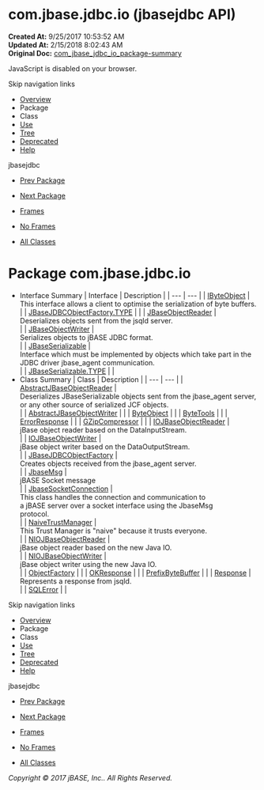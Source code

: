 # com.jbase.jdbc.io (jbasejdbc   API)

**Created At:** 9/25/2017 10:53:52 AM  
**Updated At:** 2/15/2018 8:02:43 AM  
**Original Doc:** [com_jbase_jdbc_io_package-summary](https://docs.jbase.com/39232-io/com_jbase_jdbc_io_package-summary)  

<!--<br>    try {<br>        if (location.href.indexOf('is-external=true') == -1) {<br>            parent.document.title="com.jbase.jdbc.io (jbasejdbc   API)";<br>        }<br>    }<br>    catch(err) {<br>    }<br>//-->
JavaScript is disabled on your browser.

Skip navigation links

- [Overview](../../../../overview-summary.html)
- Package
- Class
- [Use](./../uses-of-package-com.jbase.jdbc.io-%28jbasejdbc---api%29)
- [Tree](./../com.jbase.jdbc.io-class-hierarchy-%28jbasejdbc---api%29)
- [Deprecated](../../../../deprecated-list.html)
- [Help](../../../../help-doc.html)


jbasejdbc <br>

- [Prev Package](./../../driver/com.jbase.jdbc.driver-%28jbasejdbc---api%29)
- [Next Package](./../charset/com.jbase.jdbc.io.charset-%28jbasejdbc---api%29)


- [Frames](./.)
- [No Frames](./.)


- [All Classes](../../../../allclasses-noframe.html)


<!--<br>  allClassesLink = document.getElementById("allclasses\_navbar\_top");<br>  if(window==top) {<br>    allClassesLink.style.display = "block";<br>  }<br>  else {<br>    allClassesLink.style.display = "none";<br>  }<br>  //-->

# Package com.jbase.jdbc.io

- Interface Summary | Interface | Description |
| --- | --- |
| [IByteObject](./../ibyteobject-%28jbasejdbc---api%29 "interface in com.jbase.jdbc.io") | <br>This interface allows a client to optimise the serialization of byte buffers.<br> |
| [JBaseJDBCObjectFactory.TYPE](./../jbasejdbcobjectfactory-%28jbasejdbc-api%29 "interface in com.jbase.jdbc.io") |   |
| [JBaseObjectReader](./../jbaseobjectreader-%28jbasejdbc-api%29 "interface in com.jbase.jdbc.io") | <br>Deserializes objects sent from the jsqld server.<br> |
| [JBaseObjectWriter](./../jbaseobjectwriter-%28jbasejdbc-api%29 "interface in com.jbase.jdbc.io") | <br>Serializes objects to jBASE JDBC format.<br> |
| [JBaseSerializable](./../jbaseserializable-%28jbasejdbc-api%29 "interface in com.jbase.jdbc.io") | <br>Interface which must be implemented by objects which take part in the<br> JDBC driver  jbase\_agent communication.<br> |
| [JBaseSerializable.TYPE](./../jbaseserializable-%28jbasejdbc-api%29 "interface in com.jbase.jdbc.io") |   |
- Class Summary | Class | Description |
| --- | --- |
| [AbstractJBaseObjectReader](./../abstractjbaseobjectreader-%28jbasejdbc---api%29 "class in com.jbase.jdbc.io") | <br>Deserializes JBaseSerializable objects sent from the jbase\_agent server,<br> or any other source of serialized JCF objects.<br> |
| [AbstractJBaseObjectWriter](./../abstractjbaseobjectwriter-%28jbasejdbc---api%29 "class in com.jbase.jdbc.io") |   |
| [ByteObject](./../byteobject-%28jbasejdbc---api%29 "class in com.jbase.jdbc.io") |   |
| [ByteTools](./../bytetools-%28jbasejdbc-api%29 "class in com.jbase.jdbc.io") |   |
| [ErrorResponse](./../errorresponse-%28jbasejdbc---api%29 "class in com.jbase.jdbc.io") |   |
| [GZipCompressor](./../gzipcompressor-%28jbasejdbc---api%29 "class in com.jbase.jdbc.io") |   |
| [IOJBaseObjectReader](./../iojbaseobjectreader-%28jbasejdbc---api%29 "class in com.jbase.jdbc.io") | <br>jBase object reader based on the DataInputStream.<br> |
| [IOJBaseObjectWriter](./../iojbaseobjectwriter-%28jbasejdbc---api%29 "class in com.jbase.jdbc.io") | <br>jBase object writer based on the DataOutputStream.<br> |
| [JBaseJDBCObjectFactory](./../jbasejdbcobjectfactory-%28jbasejdbc-api%29 "class in com.jbase.jdbc.io") | <br>Creates objects received from the jbase\_agent server.<br> |
| [JbaseMsg](./../jbasemsg-%28jbasejdbc---api%29 "class in com.jbase.jdbc.io") | <br>jBASE Socket message<br> |
| [JbaseSocketConnection](./../jbasesocketconnection-%28jbasejdbc-api%29 "class in com.jbase.jdbc.io") | <br>This class handles the connection and communication to<br> a jBASE server over a socket interface using the JbaseMsg<br> protocol.<br> |
| [NaiveTrustManager](./../naivetrustmanager-%28jbasejdbc-api%29 "class in com.jbase.jdbc.io") | <br>This Trust Manager is "naive" because it trusts everyone.<br> |
| [NIOJBaseObjectReader](./../niojbaseobjectreader-%28jbasejdbc-api%29 "class in com.jbase.jdbc.io") | <br>jBase object reader based on the new Java IO.<br> |
| [NIOJBaseObjectWriter](./../niojbaseobjectwriter-%28jbasejdbc---api%29 "class in com.jbase.jdbc.io") | <br>jBase object writer using the new Java IO.<br> |
| [ObjectFactory](./../objectfactory-%28jbasejdbc-api%29 "class in com.jbase.jdbc.io") |   |
| [OKResponse](./../okresponse-%28jbasejdbc---api%29 "class in com.jbase.jdbc.io") |   |
| [PrefixByteBuffer](./../prefixbytebuffer-%28jbasejdbc-api%29 "class in com.jbase.jdbc.io") |   |
| [Response](./../response-%28jbasejdbc-api%29 "class in com.jbase.jdbc.io") | <br>Represents a response from jsqld.<br> |
| [SQLError](./../sqlerror-%28jbasejdbc-api%29 "class in com.jbase.jdbc.io") |   |

Skip navigation links

- [Overview](../../../../overview-summary.html)
- Package
- Class
- [Use](./../uses-of-package-com.jbase.jdbc.io-%28jbasejdbc---api%29)
- [Tree](./../com.jbase.jdbc.io-class-hierarchy-%28jbasejdbc---api%29)
- [Deprecated](../../../../deprecated-list.html)
- [Help](../../../../help-doc.html)


jbasejdbc <br>

- [Prev Package](./../../driver/com.jbase.jdbc.driver-%28jbasejdbc---api%29)
- [Next Package](./../charset/com.jbase.jdbc.io.charset-%28jbasejdbc---api%29)


- [Frames](./.)
- [No Frames](./.)


- [All Classes](../../../../allclasses-noframe.html)


<!--<br>  allClassesLink = document.getElementById("allclasses\_navbar\_bottom");<br>  if(window==top) {<br>    allClassesLink.style.display = "block";<br>  }<br>  else {<br>    allClassesLink.style.display = "none";<br>  }<br>  //-->

*Copyright © 2017 jBASE, Inc.. All Rights Reserved.*

